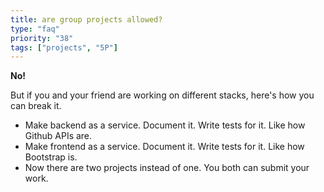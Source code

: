 ```yaml
---
title: are group projects allowed?
type: "faq"
priority: "38"
tags: ["projects", "5P"]
---
```


**No!**

But if you and your friend are working on different stacks, here's how you can break it.

* Make backend as a service. Document it. Write tests for it. Like how Github APIs are.
* Make frontend as a service. Document it. Write tests for it. Like how Bootstrap is.
* Now there are two projects instead of one. You both can submit your work.
